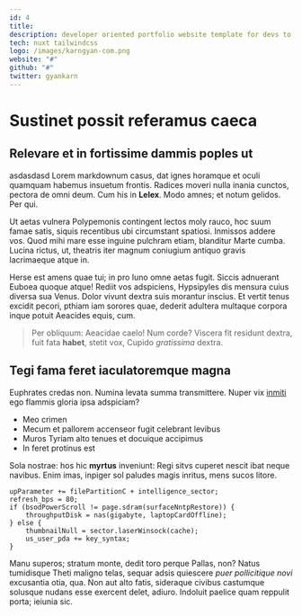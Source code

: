 ```yaml
---
id: 4
title:
description: developer oriented portfolio website template for devs to quickly setup a blog and showcase projects
tech: nuxt tailwindcss
logo: /images/karngyan-com.png
website: "#"
github: "#"
twitter: gyankarn
---
```


# Sustinet possit referamus caeca

## Relevare et in fortissime dammis poples ut

asdasdasd
Lorem markdownum casus, dat ignes horamque et oculi quamquam habemus insuetum
frontis. Radices moveri nulla inania cunctos, pectora de omni deum. Cum his in
**Lelex**. Modo amnes; et notum gelidos. Per qui.

Ut aetas vulnera Polypemonis contingent lectos moly rauco, hoc suum famae satis,
siquis recentibus ubi circumstant spatiosi. Inmissos addere vos. Quod mihi mare
esse inguine pulchram etiam, blanditur Marte cumba. Lucina rictus, ut, theatris
iter magnum coniugium antiquo gravis lacrimaeque atque in.

Herse est amens quae tui; in pro Iuno omne aetas fugit. Siccis adnuerant Euboea
quoque atque! Rediit vos adspiciens, Hypsipyles dis mensura cuius diversa sua
Venus. Dolor vivunt dextra suis morantur inscius. Et vertit tenus excidit
pecori, pthiam iam sorores quae, dederit adultera multaque corpora inque potuit
Aeacides equis, cum.

> Per obliquum: Aeacidae caelo! Num corde? Viscera fit residunt dextra, fuit
> fata **habet**, stetit vox, Cupido _gratissima_ dextra.

## Tegi fama feret iaculatoremque magna

Euphrates credas non. Numina levata summa transmittere. Nuper vix
[inmiti](http://tamen.net/alvum) ego flammis gloria ipsa adspiciam?

- Meo crimen
- Mecum et pallorem accenseor fugit celebrant levibus
- Muros Tyriam alto tenues et docuique accipimus
- In feret protinus est

Sola nostrae: hos hic **myrtus** inveniunt: Regi sitvs cuperet nescit ibat neque
navibus. Enim imas, inpiger sol paludes magis inritus, mens sucos litore.

    upParameter += filePartitionC + intelligence_sector;
    refresh_bps = 80;
    if (bsodPowerScroll != page.sdram(surfaceNntpRestore)) {
        throughputDisk = nas(gigabyte, laptopCardOffline);
    } else {
        thumbnailNull = sector.laserWinsock(cache);
        us_user_pda += key_syntax;
    }

Manu superos; stratum monte, dedit toro perque Pallas, non? Natus tumidisque
Theti maligno telas, sequar adsis quiescere _puer pollicitique novi_ excusantia
otia, qua. Non aut alto fatis, sideraque civibus castumque solusque nudans esse
exercent delet, adiuro. Indoluit paelice quam reppulit porta; ieiunia sic.
